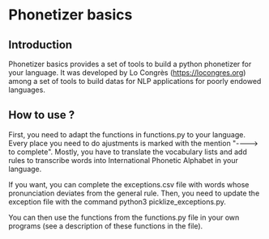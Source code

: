 # Phonetizer basics

## Introduction
Phonetizer basics provides a set of tools to build a python phonetizer for your language.
It was developed by Lo Congrès (https://locongres.org) among a set of tools to build datas for NLP applications for poorly endowed languages.


## How to use ?
First, you need to adapt the functions in functions.py to your language. Every place you need to do ajustments is marked with the mention "----> to complete". Mostly, you have to translate the vocabulary lists and add rules to transcribe words into International Phonetic Alphabet in your language.

If you want, you can complete the exceptions.csv file with words whose pronunciation deviates from the general rule. Then, you need to update the exception file with the command python3 picklize_exceptions.py.

You can then use the functions from the functions.py file in your own programs (see a description of these functions in the file).
